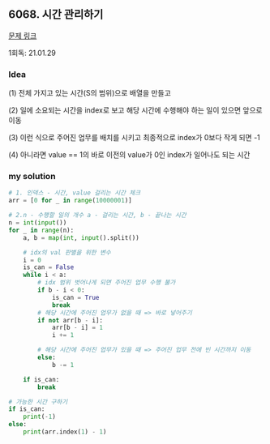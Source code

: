 ## 6068. 시간 관리하기

[문제 링크](https://www.acmicpc.net/problem/6068)

1회독: 21.01.29



### Idea

(1) 전체 가지고 있는 시간(S의 범위)으로 배열을 만들고  

(2) 일에 소요되는 시간을 index로 보고 해당 시간에 수행해야 하는 일이 있으면 앞으로 이동 

(3) 이런 식으로 주어진 업무를 배치를 시키고 최종적으로 index가 0보다 작게 되면 -1 

(4) 아니라면 value == 1의 바로 이전의 value가 0인 index가 일어나도 되는 시간 



### my solution

```python
# 1. 인덱스 - 시간, value 걸리는 시간 체크
arr = [0 for _ in range(10000001)]

# 2.n - 수행할 일의 개수 a - 걸리는 시간, b - 끝나는 시간
n = int(input())
for _ in range(n):
    a, b = map(int, input().split())

    # idx의 val 판별을 위한 변수
    i = 0
    is_can = False
    while i < a:
        # idx 범위 벗어나게 되면 주어진 업무 수행 불가
        if b - i < 0:
            is_can = True
            break
        # 해당 시간에 주어진 업무가 없을 때 => 바로 넣어주기
        if not arr[b - i]:
            arr[b - i] = 1
            i += 1

        # 해당 시간에 주어진 업무가 있을 때 => 주어진 업무 전에 빈 시간까지 이동
        else:
            b -= 1

    if is_can:
        break

# 가능한 시간 구하기
if is_can:
    print(-1)
else:
    print(arr.index(1) - 1)
```




